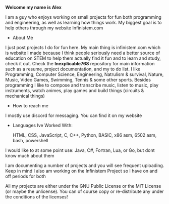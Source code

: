 **Welcome my name is Alex**

I am a guy who enjoys working on small projects for fun both programming and engineering, as well as learning how things work. My biggest goal is to help others through my website Infinistem.com

- About Me
  
I just post projects I do for fun here. My main thing is infinistem.com which is website I made because I think people seriously
need a better source of education on STEM to help them actually find it fun and to learn and study, check it out.
Check the **Inexplicable768** repository for main information such as a resume, project documentation, and my to do list. I like
Programming, Computer Science, Engineering, Natrulism & survival, Nature, Music, Video Games, Swimming, Tennis & some other sports. 
Besides programming I like to compose and transcribe music, listen to music, play instruments, watch animes, play games and build things
(circuits & mechanical things)
  
-  How to reach me
  
  I mostly use discord for messaging. You can find it on my website
  
 - Languages Ive Worked With:
   
   HTML, CSS, JavaScript, C, C++, Python, BASIC, x86 asm, 6502 asm, bash, powershell

I would like to at some point use: Java, C#, Fortran, Lua, or Go, but dont know much about them

I am documenting a number of projects and you will see frequent uploading. Keep in mind I also am working on the Infinistem Project so I have on and off periods for both

All my projects are either under the GNU Public License or the MIT License (or maybe the unlicense). You can of course copy or re-distribute any under the conditions of the licenses! 


  
    
    
    

<!---
Infinistem/Infinistem is a ✨ special ✨ repository because its `README.md` (this file) appears on your GitHub profile.
You can click the Preview link to take a look at your changes.
--->
